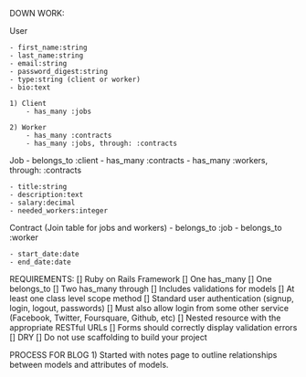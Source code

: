 DOWN WORK:

User

    - first_name:string
    - last_name:string
    - email:string
    - password_digest:string
    - type:string (client or worker)
    - bio:text

    1) Client
        - has_many :jobs

    2) Worker
        - has_many :contracts
        - has_many :jobs, through: :contracts


Job
    - belongs_to :client
    - has_many :contracts
    - has_many :workers, through: :contracts

    - title:string
    - description:text
    - salary:decimal
    - needed_workers:integer


Contract (Join table for jobs and workers)
    - belongs_to :job
    - belongs_to :worker

    - start_date:date
    - end_date:date


REQUIREMENTS:
    [] Ruby on Rails Framework
    [] One has_many
    [] One belongs_to 
    [] Two has_many through
    [] Includes validations for models
    [] At least one class level scope method
    [] Standard user authentication (signup, login, logout, passwords)
    [] Must also allow login from some other service (Facebook, Twitter, Foursquare, Github, etc)
    [] Nested resource with the appropriate RESTful URLs
    [] Forms should correctly display validation errors
    [] DRY
    [] Do not use scaffolding to build your project

PROCESS FOR BLOG
    1) Started with notes page to outline relationships between models and attributes of models.